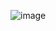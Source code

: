 ![image](https://user-images.githubusercontent.com/80722767/196008896-f215118c-ed9b-4559-aadc-d8b4f44886c3.png)
